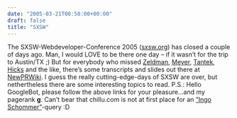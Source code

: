 ```yaml
---
date: "2005-03-21T08:58:00+00:00"
draft: false
title: "SXSW"
---
```

The SXSW-Webdeveloper-Conference 2005
([sxsw.org](http://2005.sxsw.com)) has closed a couple of days ago.
Man, I would LOVE to be there one day – if it wasn’t for the trip
to Austin/TX ;) But for everybody who missed
[Zeldman](http://www.zeldman.com),
[Meyer](http://www.ericmeyer.com), [Tantek](http://www.tantek.com),
[Hicks](http://www.hicksdesign.co.uk) and the like, there’s some
transcripts and slides out there at
[NewPRWiki](http://www.thenewpr.com/wiki/pmwiki.php/Conferences/SXSW2005March12).
I guess the really cutting-edge-days of SXSW are over, but
nethertheless there are some interesting topics to read. P.S.:
Hello GoogleBot, please follow the above links for your
pleasure…and my pagerank **g**. Can’t bear that chillu.com is not
at first place for an
[“Ingo Schommer”](http://www.google.de/search?q=%22ingo%20schommer%22&ie=UTF-8&oe=UTF-8&hl=de&btnG=Google+Suche&meta=)-query
:D



